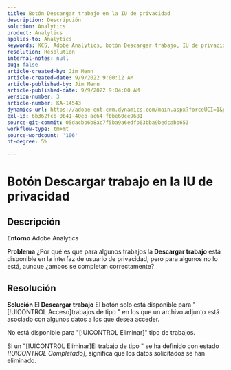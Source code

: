 ```yaml
---
title: Botón Descargar trabajo en la IU de privacidad
description: Descripción
solution: Analytics
product: Analytics
applies-to: Analytics
keywords: KCS, Adobe Analytics, botón Descargar trabajo, IU de privacidad
resolution: Resolution
internal-notes: null
bug: false
article-created-by: Jim Menn
article-created-date: 9/9/2022 9:00:12 AM
article-published-by: Jim Menn
article-published-date: 9/9/2022 9:04:00 AM
version-number: 3
article-number: KA-14543
dynamics-url: https://adobe-ent.crm.dynamics.com/main.aspx?forceUCI=1&pagetype=entityrecord&etn=knowledgearticle&id=df343ccf-1d30-ed11-9db1-0022480866ad
exl-id: 6b362fcb-0b41-40eb-ac64-fbbe60ce9681
source-git-commit: 05dacbb6b8ac7f5ba9a6edfb63bba9bedcabb653
workflow-type: tm+mt
source-wordcount: '106'
ht-degree: 5%

---
```


# Botón Descargar trabajo en la IU de privacidad

## Descripción


<b>Entorno</b>
Adobe Analytics

<b>Problema</b>
¿Por qué es que para algunos trabajos la <b>Descargar trabajo</b> está disponible en la interfaz de usuario de privacidad, pero para algunos no lo está, aunque ¿ambos se completan correctamente?


## Resolución


<b>Solución</b>
El<b> Descargar trabajo</b> El botón solo está disponible para &quot;[!UICONTROL Acceso]trabajos de tipo &quot; en los que un archivo adjunto está asociado con algunos datos a los que desea acceder.

No está disponible para &quot;[!UICONTROL Eliminar]&quot; tipo de trabajos.

Si un &quot;[!UICONTROL Eliminar]El trabajo de tipo &quot; se ha definido con estado *[!UICONTROL Completado]*, significa que los datos solicitados se han eliminado.
